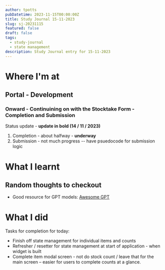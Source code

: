 ```yaml
---
author: tpotts
pubDatetime: 2023-11-15T00:00:00Z
title: Study Journal 15-11-2023
slug: sj-20231115
featured: false
draft: false
tags:
  - study-journal
  - state management
description: Study Journal entry for 15-11-2023
---
```


# Where I'm at

## Portal - Development

### Onward - Continuining on with the Stocktake Form - Completion and Submission

Status update - **update in bold (14 / 11 / 2023)**

1.  Completion - about halfway - **underway**
2.  Submission - not much progress -- have psuedocode for submission logic

# What I learnt

## Random thoughts to checkout

- Good resource for GPT models: [Awesome GPT](https://github.com/ai-boost/Awesome-GPTs)

# What I did

Tasks for completion for today:

- Finish off state management for individual items and counts
- Refresher / resetter for state management at start of application - when widget is built
- Complete item modal screen - not do stock count / leave that for the main screen – easier for users to complete counts at a glance.

